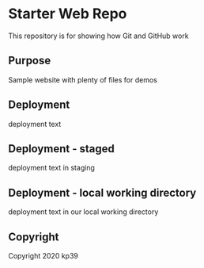 # Starter Web Repo

This repository is for showing how Git and GitHub work

## Purpose

Sample website with plenty of files for demos

## Deployment
deployment text

## Deployment - staged
deployment text in staging

## Deployment - local working directory
deployment text in our local working directory

## Copyright
Copyright 2020 kp39 